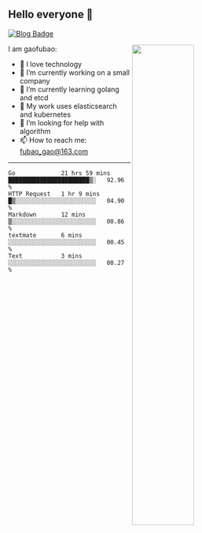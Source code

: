 ## Hello everyone 👋

[![Blog Badge](https://img.shields.io/badge/blog-60k+%20pageview-brightgreen)](https://www.jianshu.com/u/d777ec56a358)

<img align="right" width="50%" src="https://github-readme-stats.vercel.app/api?username=gaofubao&theme=onedark">

I am gaofubao:

- 🔭 I love technology
- 🌱 I’m currently working on a small company
- 👯 I’m currently learning golang and etcd
- 💬 My work uses elasticsearch and kubernetes
- 🤔 I’m looking for help with algorithm
- 📫 How to reach me: fubao_gao@163.com

---


<!--START_SECTION:waka-->
```text
Go             21 hrs 59 mins  ███████████████████████▒░   92.96 % 
HTTP Request   1 hr 9 mins     █▒░░░░░░░░░░░░░░░░░░░░░░░   04.90 % 
Markdown       12 mins         ▒░░░░░░░░░░░░░░░░░░░░░░░░   00.86 % 
textmate       6 mins          ░░░░░░░░░░░░░░░░░░░░░░░░░   00.45 % 
Text           3 mins          ░░░░░░░░░░░░░░░░░░░░░░░░░   00.27 % 
```
<!--END_SECTION:waka-->
